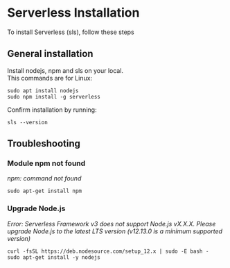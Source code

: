 # Serverless Installation
To install Serverless (sls), follow these steps

## General installation
Install nodejs, npm and sls on your local.  
This commands are for Linux:
```
sudo apt install nodejs
sudo npm install -g serverless
```
Confirm installation by running:
```
sls --version
```

## Troubleshooting
### Module npm not found
*npm: command not found*
```
sudo apt-get install npm
```

### Upgrade Node.js
*Error: Serverless Framework v3 does not support Node.js vX.X.X. Please upgrade Node.js to the latest LTS version (v12.13.0 is a minimum supported version)*

```
curl -fsSL https://deb.nodesource.com/setup_12.x | sudo -E bash -
sudo apt-get install -y nodejs
```